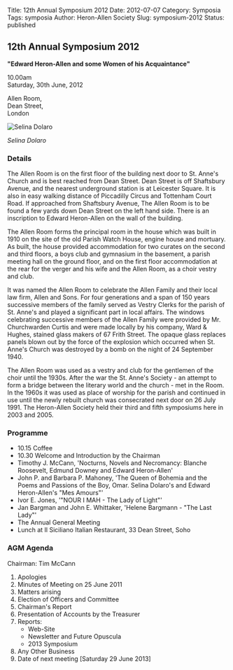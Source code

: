 Title: 12th Annual Symposium 2012
Date: 2012-07-07
Category: Symposia
Tags: symposia
Author: Heron-Allen Society
Slug: symposium-2012
Status: published

## 12th Annual Symposium 2012

**"Edward Heron-Allen and some Women of his Acquaintance"**

10.00am  
Saturday, 30th June, 2012

Allen Room,  
Dean Street,  
London

![Selina Dolaro](/images/symposia/SelinaDolaro.jpg)

*Selina Dolaro*

### Details

The Allen Room is on the first floor of the building next door to St. Anne's Church and is best reached from Dean Street. Dean Street is off Shaftsbury Avenue, and the nearest underground station is at Leicester Square. It is also in easy walking distance of Piccadilly Circus and Tottenham Court Road. If approached from Shaftsbury Avenue, The Allen Room is to be found a few yards down Dean Street on the left hand side. There is an inscription to Edward Heron-Allen on the wall of the building.

The Allen Room forms the principal room in the house which was built in 1910 on the site of the old Parish Watch House, engine house and mortuary. As built, the house provided accommodation for two curates on the second and third floors, a boys club and gymnasium in the basement, a parish meeting hall on the ground floor, and on the first floor accommodation at the rear for the verger and his wife and the Allen Room, as a choir vestry and club.

It was named the Allen Room to celebrate the Allen Family and their local law firm, Allen and Sons. For four generations and a span of 150 years successive members of the family served as Vestry Clerks for the parish of St. Anne's and played a significant part in local affairs. The windows celebrating successive members of the Allen Family were provided by Mr. Churchwarden Curtis and were made locally by his company, Ward & Hughes, stained glass makers of 67 Frith Street. The opaque glass replaces panels blown out by the force of the explosion which occurred when St. Anne's Church was destroyed by a bomb on the night of 24 September 1940.

The Allen Room was used as a vestry and club for the gentlemen of the choir until the 1930s. After the war the St. Anne's Society - an attempt to form a bridge between the literary world and the church - met in the Room. In the 1960s it was used as place of worship for the parish and continued in use until the newly rebuilt church was consecrated next door on 26 July 1991. The Heron-Allen Society held their third and fifth symposiums here in 2003 and 2005.

### Programme

- 10.15 Coffee
- 10.30 Welcome and Introduction by the Chairman
- Timothy J. McCann, 'Nocturns, Novels and Necromancy: Blanche Roosevelt, Edmund Downey and Edward Heron-Allen'
- John P. and Barbara P. Mahoney, 'The Queen of Bohemia and the Poems and Passions of the Boy, Omar. Selina Dolaro's and Edward Heron-Allen's "Mes Amours"'
- Ivor E. Jones, '"NOUR I MAH - The Lady of Light"'
- Jan Bargman and John E. Whittaker, 'Helene Bargmann - "The Last Lady"'
- The Annual General Meeting
- Lunch at Il Siciliano Italian Restaurant, 33 Dean Street, Soho

### AGM Agenda

Chairman: Tim McCann

1. Apologies
2. Minutes of Meeting on 25 June 2011
3. Matters arising
4. Election of Officers and Committee
5. Chairman's Report
6. Presentation of Accounts by the Treasurer
7. Reports:
   - Web-Site
   - Newsletter and Future Opuscula
   - 2013 Symposium
8. Any Other Business
9. Date of next meeting [Saturday 29 June 2013]
